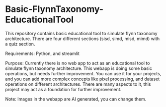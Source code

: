 # Basic-FlynnTaxonomy-EducationalTool
This repository contains basic educational tool to simulate flynn taxonomy architecture. There are four different sections (sisd, simd, misd, mimd) with a quiz section. 

Requirements:
Python, and  streamlit

Purpose:
Currently there is no web app to act as an educational tool to simulate flynn taxonomy architecture. This webapp is doing some basic operations, but needs further improvement. You can use it for your projects, and you can add more complex concepts like pixel processing, and dataset operations on different architectures. There are many aspects to it, this project may act as a foundation for further improvement.

Note: Images in the webapp are AI generated, you can change them.
